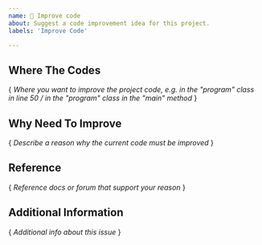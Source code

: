 ```yaml
---
name: 🚀 Improve code
about: Suggest a code improvement idea for this project.
labels: 'Improve Code'

---
```

## Where The Codes
{ *Where you want to improve the project code, e.g. in the "program" class in line 50 / in the "program" class in the "main" method* }

## Why Need To Improve
{ *Describe a reason why the current code must be improved* }

## Reference
{ *Reference docs or forum that support your reason* }

## Additional Information
{ *Additional info about this issue* }